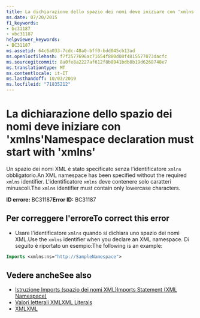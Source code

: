 ```yaml
---
title: La dichiarazione dello spazio dei nomi deve iniziare con 'xmlns'
ms.date: 07/20/2015
f1_keywords:
- bc31187
- vbc31187
helpviewer_keywords:
- BC31187
ms.assetid: 64c6a033-7cdc-48a0-bff0-bdd045cb13ad
ms.openlocfilehash: f7f2577696ac71654f880d08f4815577073dacfc
ms.sourcegitcommit: 8a0fe8a2227af612f8b8941bdb8b19d6268748e7
ms.translationtype: MT
ms.contentlocale: it-IT
ms.lasthandoff: 10/03/2019
ms.locfileid: "71835212"
---
```

# <a name="namespace-declaration-must-start-with-xmlns"></a><span data-ttu-id="9090c-102">La dichiarazione dello spazio dei nomi deve iniziare con 'xmlns'</span><span class="sxs-lookup"><span data-stu-id="9090c-102">Namespace declaration must start with 'xmlns'</span></span>
<span data-ttu-id="9090c-103">Un spazio dei nomi XML è stato specificato senza l'identificatore `xmlns` obbligatorio.</span><span class="sxs-lookup"><span data-stu-id="9090c-103">An XML namespace has been specified without the required `xmlns` identifier.</span></span> <span data-ttu-id="9090c-104">L'identificatore `xmlns` deve contenere solo caratteri minuscoli.</span><span class="sxs-lookup"><span data-stu-id="9090c-104">The `xmlns` identifier must contain only lowercase characters.</span></span>  
  
 <span data-ttu-id="9090c-105">**ID errore:** BC31187</span><span class="sxs-lookup"><span data-stu-id="9090c-105">**Error ID:** BC31187</span></span>  
  
## <a name="to-correct-this-error"></a><span data-ttu-id="9090c-106">Per correggere l'errore</span><span class="sxs-lookup"><span data-stu-id="9090c-106">To correct this error</span></span>  
  
- <span data-ttu-id="9090c-107">Usare l'identificatore `xmlns` quando si dichiara uno spazio dei nomi XML.</span><span class="sxs-lookup"><span data-stu-id="9090c-107">Use the `xmlns` identifier when you declare an XML namespace.</span></span> <span data-ttu-id="9090c-108">Di seguito è riportato un esempio:</span><span class="sxs-lookup"><span data-stu-id="9090c-108">The following is an example:</span></span>
  
```vb  
Imports <xmlns:ns="http://SampleNamespace">  
```  
  
## <a name="see-also"></a><span data-ttu-id="9090c-109">Vedere anche</span><span class="sxs-lookup"><span data-stu-id="9090c-109">See also</span></span>

- [<span data-ttu-id="9090c-110">Istruzione Imports (spazio dei nomi XML)</span><span class="sxs-lookup"><span data-stu-id="9090c-110">Imports Statement (XML Namespace)</span></span>](../../visual-basic/language-reference/statements/imports-statement-xml-namespace.md)
- [<span data-ttu-id="9090c-111">Valori letterali XML</span><span class="sxs-lookup"><span data-stu-id="9090c-111">XML Literals</span></span>](../../visual-basic/language-reference/xml-literals/index.md)
- [<span data-ttu-id="9090c-112">XML</span><span class="sxs-lookup"><span data-stu-id="9090c-112">XML</span></span>](../../visual-basic/programming-guide/language-features/xml/index.md)

